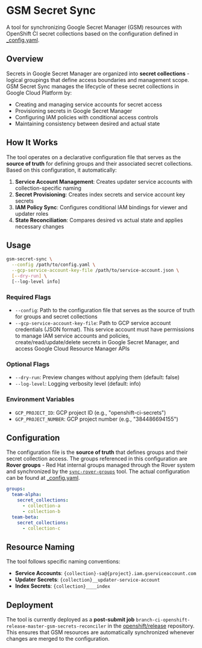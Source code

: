 # GSM Secret Sync

A tool for synchronizing Google Secret Manager (GSM) resources with OpenShift CI secret collections based on the configuration defined in [_config.yaml](https://github.com/openshift/release/blob/master/core-services/sync-rover-groups/_config.yaml).

## Overview

Secrets in Google Secret Manager are organized into **secret collections** - logical groupings that define access boundaries and management scope. GSM Secret Sync manages the lifecycle of these secret collections in Google Cloud Platform by:

- Creating and managing service accounts for secret access
- Provisioning secrets in Google Secret Manager
- Configuring IAM policies with conditional access controls
- Maintaining consistency between desired and actual state

## How It Works

The tool operates on a declarative configuration file that serves as the **source of truth** for defining groups and their associated secret collections. Based on this configuration, it automatically:

1. **Service Account Management**: Creates updater service accounts with collection-specific naming
2. **Secret Provisioning**: Creates index secrets and service account key secrets
3. **IAM Policy Sync**: Configures conditional IAM bindings for viewer and updater roles
4. **State Reconciliation**: Compares desired vs actual state and applies necessary changes

## Usage

```bash
gsm-secret-sync \
  --config /path/to/config.yaml \
  --gcp-service-account-key-file /path/to/service-account.json \
  [--dry-run] \
  [--log-level info]
```

### Required Flags

- `--config`: Path to the configuration file that serves as the source of truth for groups and secret collections
- `--gcp-service-account-key-file`: Path to GCP service account credentials (JSON format). This service account must have permissions to manage IAM service accounts and policies, create/read/update/delete secrets in Google Secret Manager, and access Google Cloud Resource Manager APIs

### Optional Flags

- `--dry-run`: Preview changes without applying them (default: false)
- `--log-level`: Logging verbosity level (default: info)

### Environment Variables

- `GCP_PROJECT_ID`: GCP project ID (e.g., "openshift-ci-secrets")
- `GCP_PROJECT_NUMBER`: GCP project number (e.g., "384486694155")

## Configuration

The configuration file is the **source of truth** that defines groups and their secret collection access. The groups referenced in this configuration are **Rover groups** - Red Hat internal groups managed through the Rover system and synchronized by the [`sync-rover-groups`](../sync-rover-groups) tool. The actual configuration can be found at [_config.yaml](https://github.com/openshift/release/blob/master/core-services/sync-rover-groups/_config.yaml).

```yaml
groups:
  team-alpha:
    secret_collections:
      - collection-a
      - collection-b
  team-beta:
    secret_collections:
      - collection-c
```

## Resource Naming

The tool follows specific naming conventions:

- **Service Accounts**: `{collection}-sa@{project}.iam.gserviceaccount.com`
- **Updater Secrets**: `{collection}__updater-service-account`
- **Index Secrets**: `{collection}____index`

## Deployment

The tool is currently deployed as a **post-submit job** `branch-ci-openshift-release-master-gsm-secrets-reconciler` in the [openshift/release](https://github.com/openshift/release) repository. This ensures that GSM resources are automatically synchronized whenever changes are merged to the configuration.
